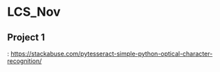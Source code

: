# LCS_Nov

## Project 1 
: https://stackabuse.com/pytesseract-simple-python-optical-character-recognition/
